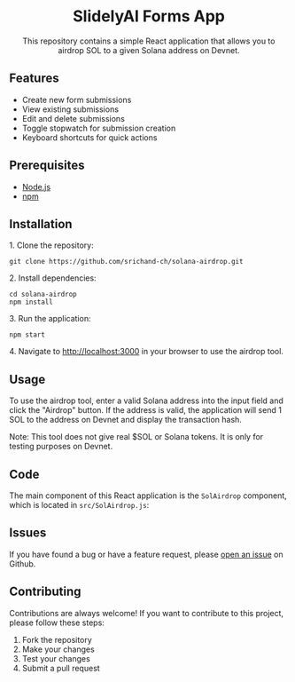 
<!-- Title -->
<h1 align="center">SlidelyAI Forms App</h1>

<!-- Description -->
<p align="center">This repository contains a simple React application that allows you to airdrop SOL to a given Solana address on Devnet.</p>

<!-- Features -->
<h2>Features</h2>
<ul>
  <li>Create new form submissions</li>
  <li>View existing submissions </li>
  <li>Edit and delete submissions</li>
  <li>Toggle stopwatch for submission creation</li>
  <li>Keyboard shortcuts for quick actions
</ul>
<!-- Prerequisites -->
<h2>Prerequisites</h2>
<ul>
  <li><a href="https://nodejs.org/en/">Node.js</a></li>
  <li><a href="https://www.npmjs.com/">npm</a></li>
</ul>

<!-- Installation -->
<h2>Installation</h2>

<p>1. Clone the repository:</p>

<pre><code>git clone https://github.com/srichand-ch/solana-airdrop.git</code></pre>

<p>2. Install dependencies:</p>

<pre><code>cd solana-airdrop
npm install</code></pre>

<p>3. Run the application:</p>

<pre><code>npm start</code></pre>

<p>4. Navigate to <a href="http://localhost:3000">http://localhost:3000</a> in your browser to use the airdrop tool.</p>

<!-- Usage -->
<h2>Usage</h2>

<p>To use the airdrop tool, enter a valid Solana address into the input field and click the "Airdrop" button. If the address is valid, the application will send 1 SOL to the address on Devnet and display the transaction hash.</p>

<p>Note: This tool does not give real $SOL or Solana tokens. It is only for testing purposes on Devnet.</p>

<!-- Code -->
<h2>Code</h2>

<p>The main component of this React application is the <code>SolAirdrop</code> component, which is located in <code>src/SolAirdrop.js</code>:</p>

 <h2>Issues</h2>
  <p>If you have found a bug or have a feature request, please <a href="https://github.com/codescalper/solana-airdrop/issues">open an issue</a> on Github.</p>

  <h2>Contributing</h2>
  <p>Contributions are always welcome! If you want to contribute to this project, please follow these steps:</p>
  <ol>
    <li>Fork the repository</li>
    <li>Make your changes</li>
    <li>Test your changes</li>
    <li>Submit a pull request</li>
  </ol>

